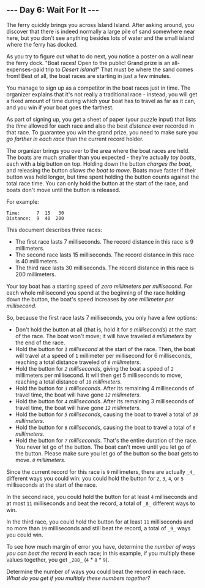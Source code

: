 ## \--- Day 6: Wait For It ---

The ferry quickly brings you across Island Island. After asking around, you discover that there is indeed normally a
large pile of sand somewhere near here, but you don't see anything besides lots of water and the small island where the
ferry has docked.

As you try to figure out what to do next, you notice a poster on a wall near the ferry dock. "Boat races! Open to the
public! Grand prize is an all-expenses-paid trip to _Desert Island_!" That must be where the sand comes from! Best of
all, the boat races are starting in just a few minutes.

You manage to sign up as a competitor in the boat races just in time. The organizer explains that it's not really a
traditional race - instead, you will get a fixed amount of time during which your boat has to travel as far as it can,
and you win if your boat goes the farthest.

As part of signing up, you get a sheet of paper (your puzzle input) that lists the _time_ allowed for each race and also
the best _distance_ ever recorded in that race. To guarantee you win the grand prize, you need to make sure you _go
farther in each race_ than the current record holder.

The organizer brings you over to the area where the boat races are held. The boats are much smaller than you expected -
they're actually _toy boats_, each with a big button on top. Holding down the button _charges the boat_, and releasing
the button _allows the boat to move_. Boats move faster if their button was held longer, but time spent holding the
button counts against the total race time. You can only hold the button at the start of the race, and boats don't move
until the button is released.

For example:

```
Time:      7  15   30
Distance:  9  40  200

```

This document describes three races:

- The first race lasts 7 milliseconds. The record distance in this race is 9 millimeters.
- The second race lasts 15 milliseconds. The record distance in this race is 40 millimeters.
- The third race lasts 30 milliseconds. The record distance in this race is 200 millimeters.

Your toy boat has a starting speed of _zero millimeters per millisecond_. For each whole millisecond you spend at the
beginning of the race holding down the button, the boat's speed increases by _one millimeter per millisecond_.

So, because the first race lasts 7 milliseconds, you only have a few options:

- Don't hold the button at all (that is, hold it for _`0` milliseconds_) at the start of the race. The boat won't move;
  it will have traveled _`0` millimeters_ by the end of the race.
- Hold the button for _`1` millisecond_ at the start of the race. Then, the boat will travel at a speed of `1`
  millimeter per millisecond for 6 milliseconds, reaching a total distance traveled of _`6` millimeters_.
- Hold the button for _`2` milliseconds_, giving the boat a speed of `2` millimeters per millisecond. It will then get 5
  milliseconds to move, reaching a total distance of _`10` millimeters_.
- Hold the button for _`3` milliseconds_. After its remaining 4 milliseconds of travel time, the boat will have gone
  _`12` millimeters_.
- Hold the button for _`4` milliseconds_. After its remaining 3 milliseconds of travel time, the boat will have gone
  _`12` millimeters_.
- Hold the button for _`5` milliseconds_, causing the boat to travel a total of _`10` millimeters_.
- Hold the button for _`6` milliseconds_, causing the boat to travel a total of _`6` millimeters_.
- Hold the button for _`7` milliseconds_. That's the entire duration of the race. You never let go of the button. The
  boat can't move until you let go of the button. Please make sure you let go of the button so the boat gets to move.
  _`0` millimeters_.

Since the current record for this race is `9` millimeters, there are actually `_4_` different ways you could win: you
could hold the button for `2`, `3`, `4`, or `5` milliseconds at the start of the race.

In the second race, you could hold the button for at least `4` milliseconds and at most `11` milliseconds and beat the
record, a total of `_8_` different ways to win.

In the third race, you could hold the button for at least `11` milliseconds and no more than `19` milliseconds and still
beat the record, a total of `_9_` ways you could win.

To see how much margin of error you have, determine the _number of ways you can beat the record_ in each race; in this
example, if you multiply these values together, you get `_288_` (`4` \* `8` \* `9`).

Determine the number of ways you could beat the record in each race. _What do you get if you multiply these numbers
together?_
